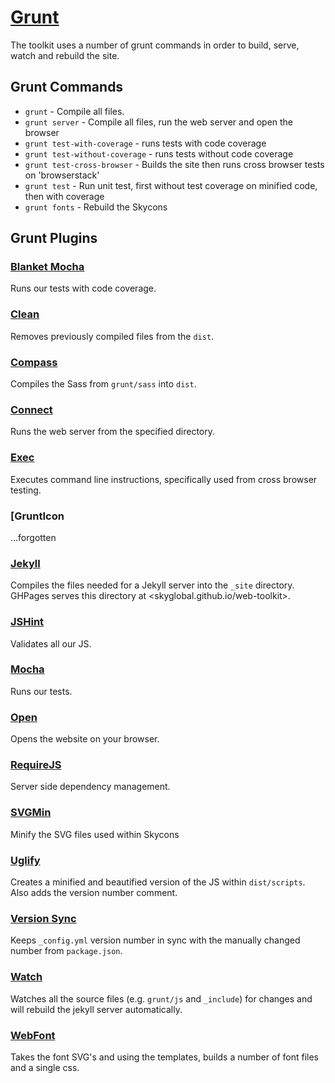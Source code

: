 # [Grunt](http://gruntjs.com/)

The toolkit uses a number of grunt commands in order to build, serve, watch and rebuild the site.

## Grunt Commands
 * `grunt` - Compile all files.
 * `grunt server` - Compile all files, run the web server and open the browser
 * `grunt test-with-coverage` - runs tests with code coverage
 * `grunt test-without-coverage` - runs tests without code coverage
 * `grunt test-cross-browser` - Builds the site then runs cross browser tests on 'browserstack'
 * `grunt test` - Run unit test, first without test coverage on minified code, then with coverage
 * `grunt fonts` - Rebuild the Skycons

## Grunt Plugins

### [Blanket Mocha](https://github.com/ModelN/grunt-blanket-mocha)

Runs our tests with code coverage.

### [Clean](https://github.com/gruntjs/grunt-contrib-clean)

Removes previously compiled files from the `dist`.

### [Compass](https://github.com/gruntjs/grunt-contrib-compass)

Compiles the Sass from `grunt/sass` into `dist`.

### [Connect](https://github.com/gruntjs/grunt-contrib-connect)

Runs the web server from the specified directory.

### [Exec](https://github.com/jharding/grunt-exec)

Executes command line instructions, specifically used from cross browser testing.

### [GruntIcon

...forgotten

### [Jekyll](https://github.com/dannygarcia/grunt-jekyll)

Compiles the files needed for a Jekyll server into the `_site` directory.
GHPages serves this directory at <skyglobal.github.io/web-toolkit>.

### [JSHint](https://github.com/gruntjs/grunt-contrib-jshint)

Validates all our JS.

### [Mocha](https://github.com/kmiyashiro/grunt-mocha)

Runs our tests.

### [Open](https://github.com/jsoverson/grunt-open)

Opens the website on your browser.

### [RequireJS](https://github.com/gruntjs/grunt-contrib-requirejs)

Server side dependency management.

### [SVGMin](https://github.com/sindresorhus/grunt-svgmin)

Minify the SVG files used within Skycons

### [Uglify](https://github.com/gruntjs/grunt-contrib-uglify)

Creates a minified and beautified version of the JS within `dist/scripts`. Also adds the version number comment.

### [Version Sync](https://github.com/adgad/grunt-version-sync)

Keeps `_config.yml` version number in sync with the manually changed number from `package.json`.

### [Watch](https://github.com/gruntjs/grunt-contrib-watch)

Watches all the source files (e.g. `grunt/js` and `_include`) for changes and will rebuild the jekyll server automatically.

### [WebFont](https://github.com/sapegin/grunt-webfont)

Takes the font SVG's and using the templates, builds a number of font files and a single css.
